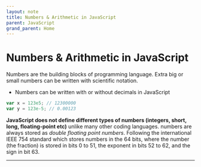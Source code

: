 ```yaml
---
layout: note
title: Numbers & Arithmetic in JavaScript
parent: JavaScript
grand_parent: Home
---
```


# Numbers & Arithmetic in JavaScript

Numbers are the building blocks of programming language. Extra big or small numbers can be written with scientific notation.

- Numbers can be written with or without decimals in JavaScript

```js
var x = 123e5; // 12300000
var y = 123e-5; // 0.00123
```

**JavaScript does not define different types of numbers (integers, short, long, floating-point etc)** unlike many other coding languages. numbers are always stored as _double floating point numbers_. Following the international IEEE 754 standard which stores numbers in the 64 bits, where the number (the fraction) is stored in bits 0 to 51, the exponent in bits 52 to 62, and the sign in bit 63.

---
